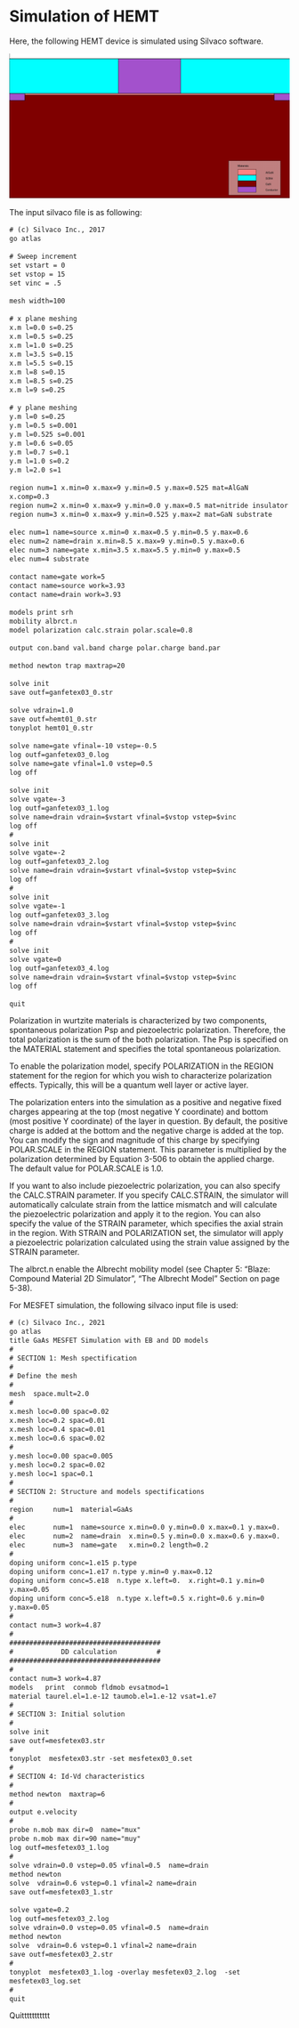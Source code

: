# Simulation of HEMT

Here, the following HEMT device is simulated using Silvaco software.

![](https://github.com/rvatanme/Transistors/blob/main/JFET_MESFET_MODFET/Simulation/hemt_str.png)

The input silvaco file is as following:

    # (c) Silvaco Inc., 2017
    go atlas 

    # Sweep increment
    set vstart = 0
    set vstop = 15
    set vinc = .5

    mesh width=100

    # x plane meshing
    x.m l=0.0 s=0.25
    x.m l=0.5 s=0.25
    x.m l=1.0 s=0.25
    x.m l=3.5 s=0.15
    x.m l=5.5 s=0.15
    x.m l=8 s=0.15
    x.m l=8.5 s=0.25
    x.m l=9 s=0.25

    # y plane meshing
    y.m l=0 s=0.25
    y.m l=0.5 s=0.001
    y.m l=0.525 s=0.001
    y.m l=0.6 s=0.05
    y.m l=0.7 s=0.1
    y.m l=1.0 s=0.2
    y.m l=2.0 s=1

    region num=1 x.min=0 x.max=9 y.min=0.5 y.max=0.525 mat=AlGaN x.comp=0.3 
    region num=2 x.min=0 x.max=9 y.min=0.0 y.max=0.5 mat=nitride insulator
    region num=3 x.min=0 x.max=9 y.min=0.525 y.max=2 mat=GaN substrate 

    elec num=1 name=source x.min=0 x.max=0.5 y.min=0.5 y.max=0.6
    elec num=2 name=drain x.min=8.5 x.max=9 y.min=0.5 y.max=0.6
    elec num=3 name=gate x.min=3.5 x.max=5.5 y.min=0 y.max=0.5 
    elec num=4 substrate

    contact name=gate work=5
    contact name=source work=3.93
    contact name=drain work=3.93

    models print srh 
    mobility albrct.n 
    model polarization calc.strain polar.scale=0.8 

    output con.band val.band charge polar.charge band.par

    method newton trap maxtrap=20

    solve init
    save outf=ganfetex03_0.str

    solve vdrain=1.0
    save outf=hemt01_0.str
    tonyplot hemt01_0.str

    solve name=gate vfinal=-10 vstep=-0.5
    log outf=ganfetex03_0.log
    solve name=gate vfinal=1.0 vstep=0.5
    log off

    solve init
    solve vgate=-3
    log outf=ganfetex03_1.log
    solve name=drain vdrain=$vstart vfinal=$vstop vstep=$vinc
    log off
    #
    solve init
    solve vgate=-2
    log outf=ganfetex03_2.log
    solve name=drain vdrain=$vstart vfinal=$vstop vstep=$vinc
    log off
    #
    solve init
    solve vgate=-1
    log outf=ganfetex03_3.log
    solve name=drain vdrain=$vstart vfinal=$vstop vstep=$vinc
    log off
    #
    solve init
    solve vgate=0
    log outf=ganfetex03_4.log
    solve name=drain vdrain=$vstart vfinal=$vstop vstep=$vinc
    log off

    quit

Polarization in wurtzite materials is characterized by two components, spontaneous polarization Psp and piezoelectric polarization. Therefore, the total polarization is the sum of the both polarization. The Psp is specified on the MATERIAL statement and specifies the total spontaneous polarization.  

To enable the polarization model, specify POLARIZATION in the REGION statement for the region for which you wish to characterize polarization effects. Typically, this will be a quantum well layer or active layer.

The polarization enters into the simulation as a positive and negative fixed charges appearing at the top (most negative Y coordinate) and bottom (most positive Y coordinate) of the layer in question. By default, the positive charge is added at the bottom and the negative charge is added at the top. You can modify the sign and magnitude of this charge by specifying POLAR.SCALE in the REGION statement. This parameter is multiplied by the polarization determined by Equation 3-506 to obtain the applied charge. The default value for POLAR.SCALE is 1.0.

If you want to also include piezoelectric polarization, you can also specify the CALC.STRAIN parameter. If you specify CALC.STRAIN, the simulator will
automatically calculate strain from the lattice mismatch and will calculate the piezoelectric polarization and apply it to the region. You can also specify the value of the STRAIN parameter, which specifies the axial strain in the region. With STRAIN and POLARIZATION set, the simulator will apply a piezoelectric polarization calculated using the strain value assigned by the STRAIN parameter.

The albrct.n enable the Albrecht mobility model (see Chapter 5: “Blaze: Compound Material 2D Simulator”, “The Albrecht Model” Section on page 5-38).

For MESFET simulation, the following silvaco input file is used:

    # (c) Silvaco Inc., 2021
    go atlas
    title GaAs MESFET Simulation with EB and DD models
    #
    # SECTION 1: Mesh spectification
    #
    # Define the mesh
    #
    mesh  space.mult=2.0
    # 
    x.mesh loc=0.00 spac=0.02
    x.mesh loc=0.2 spac=0.01
    x.mesh loc=0.4 spac=0.01
    x.mesh loc=0.6 spac=0.02
    #
    y.mesh loc=0.00 spac=0.005
    y.mesh loc=0.2 spac=0.02
    y.mesh loc=1 spac=0.1
    #
    # SECTION 2: Structure and models spectifications
    #
    region     num=1  material=GaAs
    #
    elec       num=1  name=source x.min=0.0 y.min=0.0 x.max=0.1 y.max=0.
    elec       num=2  name=drain  x.min=0.5 y.min=0.0 x.max=0.6 y.max=0. 
    elec       num=3  name=gate   x.min=0.2 length=0.2
    #
    doping uniform conc=1.e15 p.type
    doping uniform conc=1.e17 n.type y.min=0 y.max=0.12
    doping uniform conc=5.e18  n.type x.left=0.  x.right=0.1 y.min=0 y.max=0.05
    doping uniform conc=5.e18  n.type x.left=0.5 x.right=0.6 y.min=0 y.max=0.05
    #
    contact num=3 work=4.87
    #
    ######################################
    #            DD calculation          #
    ######################################
    #
    contact num=3 work=4.87
    models   print  conmob fldmob evsatmod=1  
    material taurel.el=1.e-12 taumob.el=1.e-12 vsat=1.e7
    #
    # SECTION 3: Initial solution
    #
    solve init
    save outf=mesfetex03.str
    #
    tonyplot  mesfetex03.str -set mesfetex03_0.set
    #
    # SECTION 4: Id-Vd characteristics
    # 
    method newton  maxtrap=6
    #
    output e.velocity
    #
    probe n.mob max dir=0  name="mux"
    probe n.mob max dir=90 name="muy"
    log outf=mesfetex03_1.log 
    #
    solve vdrain=0.0 vstep=0.05 vfinal=0.5  name=drain 
    method newton
    solve  vdrain=0.6 vstep=0.1 vfinal=2 name=drain 
    save outf=mesfetex03_1.str

    solve vgate=0.2
    log outf=mesfetex03_2.log
    solve vdrain=0.0 vstep=0.05 vfinal=0.5  name=drain 
    method newton
    solve  vdrain=0.6 vstep=0.1 vfinal=2 name=drain 
    save outf=mesfetex03_2.str
    #
    tonyplot  mesfetex03_1.log -overlay mesfetex03_2.log  -set mesfetex03_log.set
    #
    quit

Quittttttttttt
